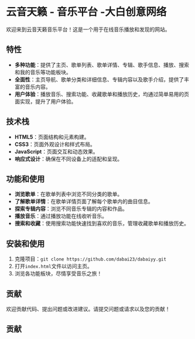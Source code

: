 # 云音天籁 - 音乐平台 -大白创意网络

欢迎来到云音天籁音乐平台！这是一个用于在线音乐播放和发现的网站。

## 特性

- **多种功能**：提供了主页、歌单列表、歌单详情、专辑、歌手信息、播放、搜索和我的音乐等功能板块。
- **全面性**：主页导航、歌单分类和详细信息、专辑内容以及歌手介绍，提供了丰富的音乐内容。
- **用户体验**：播放音乐、搜索功能、收藏歌单和播放历史，均通过简单易用的页面实现，提升了用户体验。

## 技术栈

- **HTML5**：页面结构和元素构建。
- **CSS3**：页面外观设计和样式布局。
- **JavaScript**：页面交互和动态效果。
- **响应式设计**：确保在不同设备上的适配和呈现。

## 功能和使用

- **浏览歌单**：在歌单列表中浏览不同分类的歌单。
- **了解歌单详情**：在歌单详情页面了解每个歌单内的曲目信息。
- **探索专辑内容**：浏览不同音乐专辑的内容和作品。
- **播放音乐**：通过播放功能在线收听音乐。
- **搜索和收藏**：使用搜索功能快速找到喜欢的音乐，管理收藏歌单和播放历史。

## 安装和使用

1. 克隆项目：`git clone https://github.com/dabai23/dabaiyy.git`
2. 打开`index.html`文件以访问主页。
3. 浏览各功能板块，尽情享受音乐之旅！

## 贡献

欢迎贡献代码、提出问题或改进建议。请提交问题或请求以及您的贡献！

## 贡献

